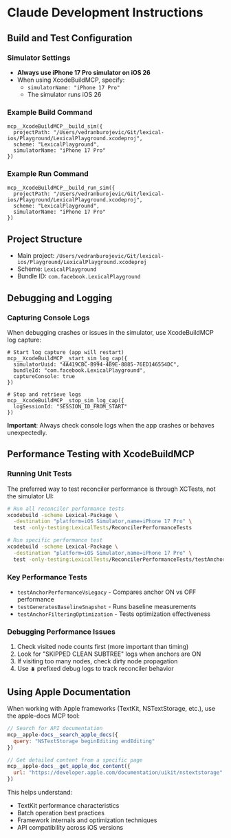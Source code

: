 # Claude Development Instructions

## Build and Test Configuration

### Simulator Settings
- **Always use iPhone 17 Pro simulator on iOS 26**
- When using XcodeBuildMCP, specify:
  - `simulatorName: "iPhone 17 Pro"`
  - The simulator runs iOS 26

### Example Build Command
```
mcp__XcodeBuildMCP__build_sim({
  projectPath: "/Users/vedranburojevic/Git/lexical-ios/Playground/LexicalPlayground.xcodeproj",
  scheme: "LexicalPlayground",
  simulatorName: "iPhone 17 Pro"
})
```

### Example Run Command
```
mcp__XcodeBuildMCP__build_run_sim({
  projectPath: "/Users/vedranburojevic/Git/lexical-ios/Playground/LexicalPlayground.xcodeproj",
  scheme: "LexicalPlayground",
  simulatorName: "iPhone 17 Pro"
})
```

## Project Structure
- Main project: `/Users/vedranburojevic/Git/lexical-ios/Playground/LexicalPlayground.xcodeproj`
- Scheme: `LexicalPlayground`
- Bundle ID: `com.facebook.LexicalPlayground`

## Debugging and Logging

### Capturing Console Logs
When debugging crashes or issues in the simulator, use XcodeBuildMCP log capture:

```
# Start log capture (app will restart)
mcp__XcodeBuildMCP__start_sim_log_cap({
  simulatorUuid: "4A419CBC-B994-4B9E-8885-76ED146554DC",
  bundleId: "com.facebook.LexicalPlayground",
  captureConsole: true
})

# Stop and retrieve logs
mcp__XcodeBuildMCP__stop_sim_log_cap({
  logSessionId: "SESSION_ID_FROM_START"
})
```

**Important**: Always check console logs when the app crashes or behaves unexpectedly.

## Performance Testing with XcodeBuildMCP

### Running Unit Tests
The preferred way to test reconciler performance is through XCTests, not the simulator UI:

```bash
# Run all reconciler performance tests
xcodebuild -scheme Lexical-Package \
  -destination "platform=iOS Simulator,name=iPhone 17 Pro" \
  test -only-testing:LexicalTests/ReconcilerPerformanceTests

# Run specific performance test
xcodebuild -scheme Lexical-Package \
  -destination "platform=iOS Simulator,name=iPhone 17 Pro" \
  test -only-testing:LexicalTests/ReconcilerPerformanceTests/testAnchorPerformanceVsLegacy
```

### Key Performance Tests
- `testAnchorPerformanceVsLegacy` - Compares anchor ON vs OFF performance
- `testGeneratesBaselineSnapshot` - Runs baseline measurements
- `testAnchorFilteringOptimization` - Tests optimization effectiveness

### Debugging Performance Issues
1. Check visited node counts first (more important than timing)
2. Look for "SKIPPED CLEAN SUBTREE" logs when anchors are ON
3. If visiting too many nodes, check dirty node propagation
4. Use `🪲` prefixed debug logs to track reconciler behavior

## Using Apple Documentation

When working with Apple frameworks (TextKit, NSTextStorage, etc.), use the apple-docs MCP tool:

```javascript
// Search for API documentation
mcp__apple-docs__search_apple_docs({
  query: "NSTextStorage beginEditing endEditing"
})

// Get detailed content from a specific page
mcp__apple-docs__get_apple_doc_content({
  url: "https://developer.apple.com/documentation/uikit/nstextstorage"
})
```

This helps understand:
- TextKit performance characteristics
- Batch operation best practices
- Framework internals and optimization techniques
- API compatibility across iOS versions